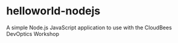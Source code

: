 # helloworld-nodejs
A simple Node.js JavaScript application to use with the CloudBees DevOptics Workshop

